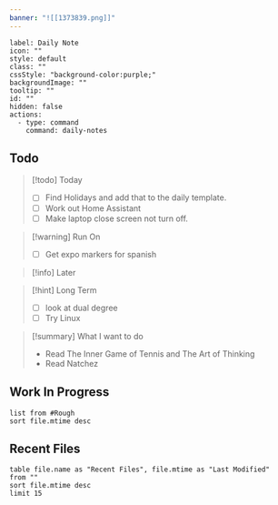 ```yaml
---
banner: "![[1373839.png]]"
---
```



```meta-bind-button
label: Daily Note
icon: ""
style: default
class: ""
cssStyle: "background-color:purple;"
backgroundImage: ""
tooltip: ""
id: ""
hidden: false
actions:
  - type: command
    command: daily-notes

```

## Todo

> [!todo]  Today
> - [ ] Find Holidays and add that to the daily template. 
> - [ ] Work out Home Assistant
> - [ ] Make laptop close screen not turn off. 
 
> [!warning]  Run On
> - [ ] Get expo markers for spanish

> [!info] Later 

> [!hint]  Long Term  
> - [ ] look at dual degree 
> - [ ] Try Linux 
 
> [!summary] What I want to do
> - Read The Inner Game of Tennis and The Art of Thinking
> - Read Natchez 

## Work In Progress 

```dataview
list from #Rough 
sort file.mtime desc
```

## Recent Files
```dataview
table file.name as "Recent Files", file.mtime as "Last Modified"
from ""
sort file.mtime desc
limit 15
```
